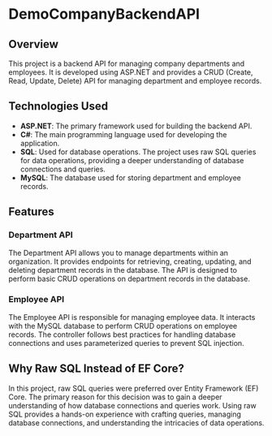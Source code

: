 # DemoCompanyBackendAPI

## Overview

This project is a backend API for managing company departments and employees. It is developed using ASP.NET and provides a CRUD (Create, Read, Update, Delete) API for managing department and employee records.

## Technologies Used

- **ASP.NET**: The primary framework used for building the backend API.
- **C#**: The main programming language used for developing the application.
- **SQL**: Used for database operations. The project uses raw SQL queries for data operations, providing a deeper understanding of database connections and queries.
- **MySQL**: The database used for storing department and employee records.

## Features

### Department API

The Department API allows you to manage departments within an organization. It provides endpoints for retrieving, creating, updating, and deleting department records in the database. The API is designed to perform basic CRUD operations on department records in the database.

### Employee API

The Employee API is responsible for managing employee data. It interacts with the MySQL database to perform CRUD operations on employee records. The controller follows best practices for handling database connections and uses parameterized queries to prevent SQL injection.

## Why Raw SQL Instead of EF Core?

In this project, raw SQL queries were preferred over Entity Framework (EF) Core. The primary reason for this decision was to gain a deeper understanding of how database connections and queries work. Using raw SQL provides a hands-on experience with crafting queries, managing database connections, and understanding the intricacies of data operations.
